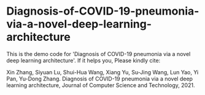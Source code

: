 # Diagnosis-of-COVID-19-pneumonia-via-a-novel-deep-learning-architecture

This is the demo code for 'Diagnosis of COVID-19 pneumonia via a novel deep learning architecture'. If it helps you, Please kindly cite:

Xin Zhang, Siyuan Lu, Shui-Hua Wang, Xiang Yu, Su-Jing Wang, Lun Yao, Yi Pan, Yu-Dong Zhang. Diagnosis of COVID-19 pneumonia via a novel deep learning architecture, Journal of Computer Science and Technology, 2021.
